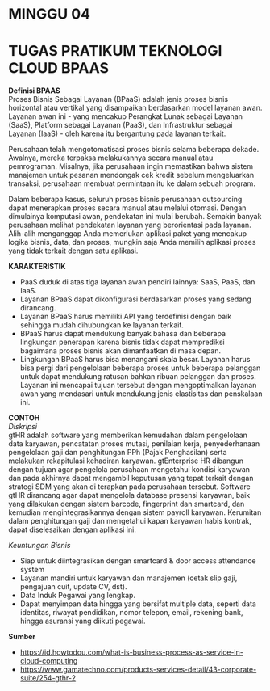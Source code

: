 # MINGGU 04  
# TUGAS PRATIKUM TEKNOLOGI CLOUD BPAAS

**Definisi BPAAS**  
Proses Bisnis Sebagai Layanan (BPaaS) adalah jenis proses bisnis horizontal atau vertikal yang disampaikan berdasarkan model layanan awan. Layanan awan ini - yang mencakup Perangkat Lunak sebagai Layanan (SaaS), Platform sebagai Layanan (PaaS), dan Infrastruktur sebagai Layanan (IaaS) - oleh karena itu bergantung pada layanan terkait.

Perusahaan telah mengotomatisasi proses bisnis selama beberapa dekade. Awalnya, mereka terpaksa melakukannya secara manual atau pemrograman. Misalnya, jika perusahaan ingin memastikan bahwa sistem manajemen untuk pesanan mendongak cek kredit sebelum mengeluarkan transaksi, perusahaan membuat permintaan itu ke dalam sebuah program.

Dalam beberapa kasus, seluruh proses bisnis perusahaan outsourcing dapat menerapkan proses secara manual atau melalui otomasi. Dengan dimulainya komputasi awan, pendekatan ini mulai berubah. Semakin banyak perusahaan melihat pendekatan layanan yang berorientasi pada layanan. Alih-alih menganggap Anda memerlukan aplikasi paket yang mencakup logika bisnis, data, dan proses, mungkin saja Anda memilih aplikasi proses yang tidak terkait dengan satu aplikasi.


**KARAKTERISTIK**  
* PaaS duduk di atas tiga layanan awan pendiri lainnya: SaaS, PaaS, dan IaaS.  
* Layanan BPaaS dapat dikonfigurasi berdasarkan proses yang sedang dirancang.  
* Layanan BPaaS harus memiliki API yang terdefinisi dengan baik sehingga mudah dihubungkan ke layanan terkait.  
* BPaaS harus dapat mendukung banyak bahasa dan beberapa lingkungan penerapan karena bisnis tidak dapat memprediksi bagaimana proses   bisnis akan dimanfaatkan di masa depan.  
* Lingkungan BPaaS harus bisa menangani skala besar. Layanan harus bisa pergi dari pengelolaan beberapa proses untuk beberapa pelanggan untuk dapat mendukung ratusan bahkan ribuan pelanggan dan proses. Layanan ini mencapai tujuan tersebut dengan mengoptimalkan layanan awan yang mendasari untuk mendukung jenis elastisitas dan penskalaan ini.  

**CONTOH**  
*Diskripsi*  
gtHR adalah software yang memberikan kemudahan dalam pengelolaan data karyawan, pencatatan proses mutasi, penilaian kerja, penyederhanaan pengelolaan gaji dan penghitungan PPh (Pajak Penghasilan) serta melakukan rekapitulasi kehadiran karyawan. gtEnterprise HR dibangun dengan tujuan agar pengelola perusahaan mengetahui kondisi karyawan dan pada akhirnya dapat mengambil keputusan yang tepat terkait dengan strategi SDM yang akan di terapkan pada perusahaan tersebut.
Software gtHR dirancang agar dapat mengelola database presensi karyawan, baik yang dilakukan dengan sistem barcode, fingerprint dan smartcard, dan kemudian mengintegrasikannya dengan sistem payroll karyawan. Kerumitan dalam penghitungan gaji dan mengetahui kapan karyawan habis kontrak, dapat diselesaikan dengan aplikasi ini.

*Keuntungan Bisnis*  
* Siap untuk diintegrasikan dengan smartcard & door access attendance system
* Layanan mandiri untuk karyawan dan manajemen (cetak slip gaji, pengajuan cuit, update CV, dst).
* Data Induk Pegawai yang lengkap.
* Dapat menyimpan data hingga yang bersifat multiple data, seperti data identitas, riwayat pendidikan, nomor telepon, email, rekening bank, hingga asuransi yang diikuti pegawai.  

**Sumber**
* https://id.howtodou.com/what-is-business-process-as-service-in-cloud-computing
* https://www.gamatechno.com/products-services-detail/43-corporate-suite/254-gthr-2  